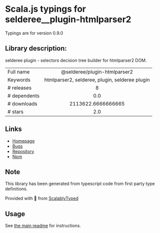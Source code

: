 
# Scala.js typings for selderee__plugin-htmlparser2

Typings are for version 0.9.0

## Library description:
selderee plugin - selectors decision tree builder for htmlparser2 DOM.

|                    |                 |
| ------------------ | :-------------: |
| Full name          | @selderee/plugin-htmlparser2 |
| Keywords           | htmlparser2, selderee, plugin, selderee plugin |
| # releases         | 8 |
| # dependents       | 0.0 |
| # downloads        | 2113622.6666666665 |
| # stars            | 2.0 |

## Links
- [Homepage](https://github.com/mxxii/selderee)
- [Bugs](https://github.com/mxxii/selderee/issues)
- [Repository](https://github.com/mxxii/selderee)
- [Npm](https://www.npmjs.com/package/%40selderee%2Fplugin-htmlparser2)
    


## Note
This library has been generated from typescript code from first party type definitions.

Provided with :purple_heart: from [ScalablyTyped](https://github.com/oyvindberg/ScalablyTyped)

## Usage
See [the main readme](../../readme.md) for instructions.


